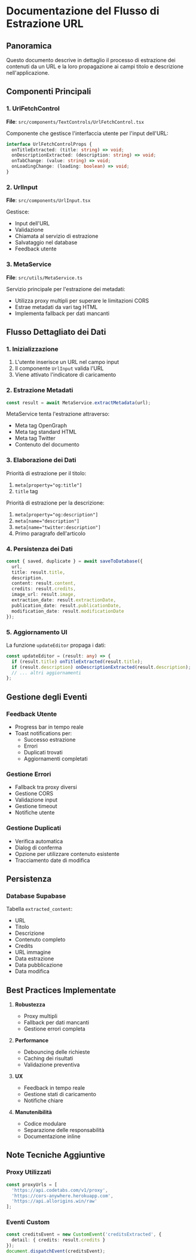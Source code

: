 
# Documentazione del Flusso di Estrazione URL

## Panoramica
Questo documento descrive in dettaglio il processo di estrazione dei contenuti da un URL e la loro propagazione ai campi titolo e descrizione nell'applicazione.

## Componenti Principali

### 1. UrlFetchControl
**File**: `src/components/TextControls/UrlFetchControl.tsx`

Componente che gestisce l'interfaccia utente per l'input dell'URL:
```typescript
interface UrlFetchControlProps {
  onTitleExtracted: (title: string) => void;
  onDescriptionExtracted: (description: string) => void;
  onTabChange: (value: string) => void;
  onLoadingChange: (loading: boolean) => void;
}
```

### 2. UrlInput
**File**: `src/components/UrlInput.tsx`

Gestisce:
- Input dell'URL
- Validazione
- Chiamata al servizio di estrazione
- Salvataggio nel database
- Feedback utente

### 3. MetaService
**File**: `src/utils/MetaService.ts`

Servizio principale per l'estrazione dei metadati:
- Utilizza proxy multipli per superare le limitazioni CORS
- Estrae metadati da vari tag HTML
- Implementa fallback per dati mancanti

## Flusso Dettagliato dei Dati

### 1. Inizializzazione
1. L'utente inserisce un URL nel campo input
2. Il componente `UrlInput` valida l'URL
3. Viene attivato l'indicatore di caricamento

### 2. Estrazione Metadati
```typescript
const result = await MetaService.extractMetadata(url);
```

MetaService tenta l'estrazione attraverso:
- Meta tag OpenGraph
- Meta tag standard HTML
- Meta tag Twitter
- Contenuto del documento

### 3. Elaborazione dei Dati
Priorità di estrazione per il titolo:
1. `meta[property="og:title"]`
2. `title` tag

Priorità di estrazione per la descrizione:
1. `meta[property="og:description"]`
2. `meta[name="description"]`
3. `meta[name="twitter:description"]`
4. Primo paragrafo dell'articolo

### 4. Persistenza dei Dati
```typescript
const { saved, duplicate } = await saveToDatabase({
  url,
  title: result.title,
  description,
  content: result.content,
  credits: result.credits,
  image_url: result.image,
  extraction_date: result.extractionDate,
  publication_date: result.publicationDate,
  modification_date: result.modificationDate
});
```

### 5. Aggiornamento UI
La funzione `updateEditor` propaga i dati:
```typescript
const updateEditor = (result: any) => {
  if (result.title) onTitleExtracted(result.title);
  if (result.description) onDescriptionExtracted(result.description);
  // ... altri aggiornamenti
};
```

## Gestione degli Eventi

### Feedback Utente
- Progress bar in tempo reale
- Toast notifications per:
  - Successo estrazione
  - Errori
  - Duplicati trovati
  - Aggiornamenti completati

### Gestione Errori
- Fallback tra proxy diversi
- Gestione CORS
- Validazione input
- Gestione timeout
- Notifiche utente

### Gestione Duplicati
- Verifica automatica
- Dialog di conferma
- Opzione per utilizzare contenuto esistente
- Tracciamento date di modifica

## Persistenza

### Database Supabase
Tabella `extracted_content`:
- URL
- Titolo
- Descrizione
- Contenuto completo
- Credits
- URL immagine
- Data estrazione
- Data pubblicazione
- Data modifica

## Best Practices Implementate

1. **Robustezza**
   - Proxy multipli
   - Fallback per dati mancanti
   - Gestione errori completa

2. **Performance**
   - Debouncing delle richieste
   - Caching dei risultati
   - Validazione preventiva

3. **UX**
   - Feedback in tempo reale
   - Gestione stati di caricamento
   - Notifiche chiare

4. **Manutenibilità**
   - Codice modulare
   - Separazione delle responsabilità
   - Documentazione inline

## Note Tecniche Aggiuntive

### Proxy Utilizzati
```typescript
const proxyUrls = [
  'https://api.codetabs.com/v1/proxy',
  'https://cors-anywhere.herokuapp.com',
  'https://api.allorigins.win/raw'
];
```

### Eventi Custom
```typescript
const creditsEvent = new CustomEvent('creditsExtracted', {
  detail: { credits: result.credits }
});
document.dispatchEvent(creditsEvent);
```

